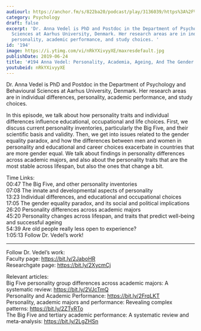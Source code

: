 ```yaml
---
audiourl: https://anchor.fm/s/822ba20/podcast/play/3136039/https%3A%2F%2Fd3ctxlq1ktw2nl.cloudfront.net%2Fproduction%2F2019-4-4%2F14080539-44100-2-89b7e5933071.m4a
category: Psychology
draft: false
excerpt: 'Dr. Anna Vedel is PhD and Postdoc in the Department of Psychology and Behavioural
  Sciences at Aarhus University, Denmark. Her research areas are in individual differences,
  personality, academic performance, and study choices. '
id: '194'
image: https://i.ytimg.com/vi/nRkYXivyyXE/maxresdefault.jpg
publishDate: 2019-06-24
title: '#194 Anna Vedel: Personality, Academia, Ageing, And The Gender Equality Paradox'
youtubeid: nRkYXivyyXE
---
```

<div class="timelinks">

Dr. Anna Vedel is PhD and Postdoc in the Department of Psychology and Behavioural Sciences at Aarhus University, Denmark. Her research areas are in individual differences, personality, academic performance, and study choices. 

In this episode, we talk about how personality traits and individual differences influence educational, occupational and life choices. First, we discuss current personality inventories, particularly the Big Five, and their scientific basis and validity. Then, we get into issues related to the gender equality paradox, and how the differences between men and women in personality and educational and career choices exacerbate in countries that are more gender equal. We talk about findings in personality differences across academic majors, and also about the personality traits that are the most stable across lifespan, but also the ones that change a bit.

Time Links:  
<time>00:47</time> The Big Five, and other personality inventories  
<time>07:08</time> The innate and developmental aspects of personality                                                 
<time>13:23</time> Individual differences, and educational and occupational choices                                                
<time>17:05</time> The gender equality paradox, and its social and political implications                                                  
<time>26:20</time> Personality differences across academic majors                                               
<time>45:20</time> Personality changes across lifespan, and traits that predict well-being and successful ageing                                                
<time>54:39</time> Are old people really less open to experience?                         
<time>1:05:13</time> Follow Dr. Vedel’s work!

---

Follow Dr. Vedel’s work:  
Faculty page: https://bit.ly/2JaboHR  
Researchgate page: https://bit.ly/2XycmCj

Relevant articles:  
Big Five personality group differences across academic majors: A systematic review: https://bit.ly/2VJcTmQ  
Personality and Academic Performance: https://bit.ly/2FrqLKT  
Personality, academic majors and performance: Revealing complex patterns: https://bit.ly/2ZTyRTo  
The Big Five and tertiary academic performance: A systematic review and meta-analysis: https://bit.ly/2LgZHSn
</div>

